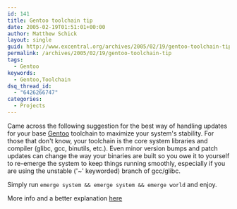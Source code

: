 ```yaml
---
id: 141
title: Gentoo toolchain tip
date: 2005-02-19T01:51:01+00:00
author: Matthew Schick
layout: single
guid: http://www.excentral.org/archives/2005/02/19/gentoo-toolchain-tip/
permalink: /archives/2005/02/19/gentoo-toolchain-tip
tags:
  - Gentoo
keywords:
  - Gentoo,Toolchain
dsq_thread_id:
  - "6426266747"
categories:
  - Projects
---
```

Came across the following suggestion for the best way of handling updates for
your base [Gentoo](http://www.gentoo.org) toolchain to maximize your
system's stability.  For those that don't know, your toolchain is the core
system libraries and compiler (glibc, gcc, binutils, etc.).  Even minor version
bumps and patch updates can change the way your binaries are built so you owe it
to yourself to re-emerge the system to keep things running smoothly, especially
if you are using the unstable ('~' keyworded) branch of gcc/glibc.

Simply run `emerge system && emerge system && emerge world` and enjoy.

More info and a better explanation [here](http://forums.gentoo.org/viewtopic-t-248245-postdays-0-postorder-asc-start-50.html)
